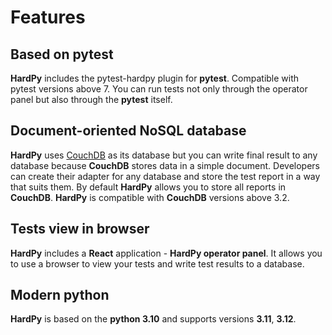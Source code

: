# Features

## Based on pytest

**HardPy** includes the pytest-hardpy plugin for **pytest**.
Compatible with pytest versions above 7.
You can run tests not only through the operator panel but also through the **pytest** itself.

## Document-oriented NoSQL database

**HardPy** uses [CouchDB](https://couchdb.apache.org/) as its database but you can write
final result to any database because **CouchDB** stores data in a simple document.
Developers can create their adapter for any database and store the test report in a way that suits them.
By default **HardPy** allows you to store all reports in **CouchDB**.
**HardPy** is compatible with **CouchDB** versions above 3.2.

## Tests view in browser

**HardPy** includes a **React** application - **HardPy operator panel**.
It allows you to use a browser to view your tests and write test results to a database.

## Modern python

**HardPy** is based on the **python 3.10** and supports versions **3.11**, **3.12**.
